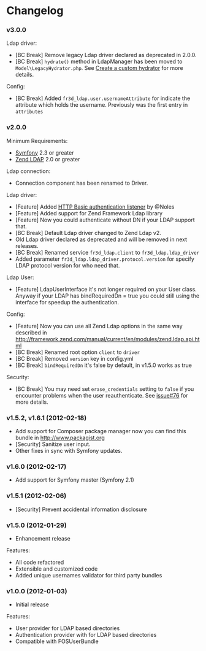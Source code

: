 Changelog
=========

### v3.0.0
Ldap driver:
- [BC Break] Remove legacy Ldap driver declared as deprecated in 2.0.0.
- [BC Break] `hydrate()` method in LdapManager has been moved to `Model\LegacyHydrator.php`.
  See [Create a custom hydrator](Resources/doc/cookbook/custom_hydrator.md) for more details.

Config:
- [BC Break] Added `fr3d_ldap.user.usernameAttribute` for indicate the attribute which holds the username.
  Previously was the first entry in `attributes`

### v2.0.0

Minimum Requirements:
- [Symfony](https://github.com/symfony/symfony) 2.3 or greater
- [Zend LDAP](https://github.com/zendframework/Component_ZendLdap) 2.0 or greater

Ldap connection:
- Connection component has been renamed to Driver.

Ldap driver:
- [Feature]  Added [HTTP Basic authentication listener](https://github.com/Maks3w/FR3DLdapBundle/blob/2.0.x/Resources/doc/index.md#3-configure-securityyml) by @Noles
- [Feature]  Added support for Zend Framework Ldap library
- [Feature]  Now you could authenticate without DN if your LDAP support that.
- [BC Break] Default Ldap driver changed to Zend Ldap v2.
- Old Ldap driver declared as deprecated and will be removed in next releases.
- [BC Break] Renamed service `fr3d_ldap.client` to `fr3d_ldap.ldap_driver`
- Added parameter `fr3d_ldap.ldap_driver.protocol.version` for specify LDAP
  protocol version for who need that.

Ldap User:
- [Feature] LdapUserInterface it's not longer required on your User class.
  Anyway if your LDAP has bindRequiredDn = true you could still using the interface
  for speedup the authentication.

Config:
- [Feature] Now you can use all Zend Ldap options in the same way described in
  http://framework.zend.com/manual/current/en/modules/zend.ldap.api.html
- [BC Break] Renamed root option `client` to `driver`
- [BC Break] Removed `version` key in config.yml
- [BC Break] `bindRequiredDn` it's false by default, in v1.5.0 works as true

Security:
- [BC Break] You may need set `erase_credentials` setting to `false` if you encounter problems when the user
 reauthenticate. See [issue#76](https://github.com/Maks3w/FR3DLdapBundle/issues/76) for more details.

### v1.5.2, v1.6.1  (2012-02-18)

* Add support for Composer package manager now you can find this bundle in http://www.packagist.org
* [Security] Sanitize user input.
* Other fixes in sync with Symfony updates.

### v1.6.0  (2012-02-17)

* Add support for Symfony master (Symfony 2.1)

### v1.5.1  (2012-02-06)

* [Security] Prevent accidental information disclosure

### v1.5.0  (2012-01-29)

* Enhancement release

Features:

- All code refactored
- Extensible and customized code
- Added unique usernames validator for third party bundles

### v1.0.0  (2012-01-03)

* Initial release

Features:

- User provider for LDAP based directories
- Authentication provider with for LDAP based directories
- Compatible with FOSUserBundle